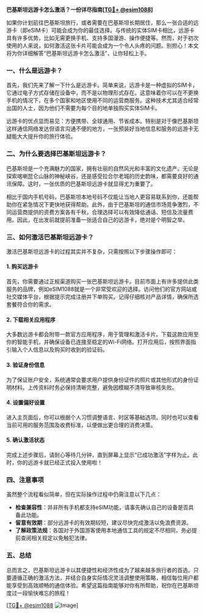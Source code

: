 **巴基斯坦远游卡怎么激活？一份详尽指南[[TG💪+ @esim1088](https://t.me/s/esim1088)]**

如果你计划前往巴基斯坦旅行，或者需要在巴基斯坦长期居住，那么一张合适的远游卡（即eSIM卡）可能会成为你的最佳选择。与传统的实体SIM卡相比，远游卡具有许多优势，比如无需更换手机、支持多国漫游、操作便捷等。然而，对于初次使用的人来说，如何激活这张卡片可能会成为一个令人头疼的问题。别担心！本文将为你详细解答“巴基斯坦远游卡怎么激活”，让你轻松上手。

### 一、什么是远游卡？

首先，我们先来了解一下什么是远游卡。简单来说，远游卡是一种虚拟的SIM卡，它通过电子方式存储在设备中，而不是以物理形式存在。这意味着你可以在不更换手机的情况下，在多个国家和地区使用不同的运营商服务。这种技术尤其适合经常出国的人士，因为他们不需要为每个目的地单独购买实体SIM卡。

远游卡的优点显而易见：方便携带、全球通用、节省成本。特别是对于像巴基斯坦这样通信网络发达但语言沟通不便的地方，一张预装好当地信息和服务的远游卡无疑能大大提升你的旅行体验。

### 二、为什么要选择巴基斯坦远游卡？

巴基斯坦是一个充满魅力的国家，拥有壮丽的自然风光和丰富的文化遗产。无论是探索喀喇昆仑山脉的神秘峡谷，还是感受拉合尔老城的历史韵味，都需要良好的通讯保障。这时，一张优质的巴基斯坦远游卡就显得尤为重要了。

相比于国内手机号码，巴基斯坦本地号码不仅能让当地人更容易联系到你，还能帮助你在紧急情况下更快地获得帮助。此外，由于巴基斯坦的通信市场竞争激烈，不同运营商提供的资费方案各有千秋，合理选择可以有效降低通话、短信及流量费用。因此，在出发前就提前准备一张适合自己的远游卡，绝对是个明智之举。

### 三、如何激活巴基斯坦远游卡？

激活巴基斯坦远游卡的过程其实并不复杂，只需按照以下步骤操作即可：

#### 1. 购买远游卡
首先，你需要通过正规渠道购买一张巴基斯坦远游卡。目前市面上有许多提供此类服务的品牌，例如eSIM1088就是一个非常受欢迎的选择。访问他们的官方网站或社交媒体平台，根据提示完成注册并下单购买。记得仔细核对产品详情，确保所选套餐符合你的需求。

#### 2. 下载相关应用程序
大多数远游卡都会附带一款官方应用程序，用于管理和激活卡片。下载这款应用至你的智能手机，并确保设备已连接至稳定的Wi-Fi网络。打开应用后，按照界面指引输入个人信息以及购买时收到的验证码。

#### 3. 验证身份信息
为了保证账户安全，系统通常会要求用户提供身份证件的照片或其他形式的身份证明材料。上传资料时务必保持清晰完整，避免因模糊不清导致审核失败。

#### 4. 设置偏好设置
进入主页面后，你可以根据个人习惯调整语言、时区等基础选项。同时也可以查看当前可用的服务范围及收费标准，以便做出更合理的消费决策。

#### 5. 确认激活状态
完成上述步骤后，请耐心等待几分钟，直到屏幕上显示“已成功激活”字样为止。此时，你的远游卡就已经正式投入使用啦！

### 四、注意事项

虽然整个流程看似简单，但在实际操作过程中仍需注意以下几点：

- **检查兼容性**：并非所有手机都支持eSIM功能，请事先确认自己的设备是否具备此功能。
- **留意有效期**：部分远游卡的有效期较短，建议尽快完成激活以免浪费资源。
- **了解政策法规**：各国对于外国游客使用本地通信工具的规定不尽相同，务必提前查阅相关规定以免触犯法律。

### 五、总结

总而言之，巴基斯坦远游卡以其便捷性和经济性成为了越来越多旅行者的首选。只要遵循正确的激活方法，并结合自身实际情况灵活调整使用策略，相信每位用户都能享受到高效顺畅的通信体验。希望这篇指南能够对你有所帮助，祝你在巴基斯坦度过一段愉快难忘的旅程！

[[TG💪+ @esim1088](https://t.me/s/esim1088) ![Image](https://i.postimg.cc/4NQfJmqS/Snipaste-2025-05-13-00-14-12.png)]
